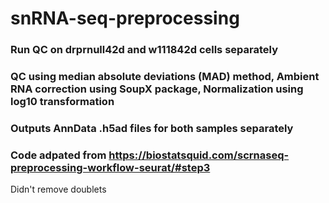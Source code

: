 # snRNA-seq-preprocessing
### Run QC on drprnull42d and w111842d cells separately 
### QC using median absolute deviations (MAD) method, Ambient RNA correction using SoupX package, Normalization using log10 transformation
### Outputs AnnData .h5ad files for both samples separately
### Code adpated from https://biostatsquid.com/scrnaseq-preprocessing-workflow-seurat/#step3

Didn't remove doublets
